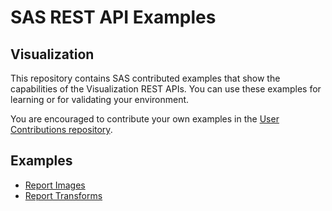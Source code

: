 # SAS REST API Examples

## Visualization

This repository contains SAS contributed examples that show the capabilities of the Visualization REST APIs. You can use these examples for learning or for validating your environment.

You are encouraged to contribute your own examples in the [User Contributions repository](User_and_Aggregated_Samples).

## Examples

* [Report Images](Visualization/reportImages.md)
* [Report Transforms](Visualization/reportTransforms.md)